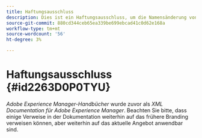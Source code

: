```yaml
---
title: Haftungsausschluss
description: Dies ist ein Haftungsausschluss, um die Namensänderung von XML Documentation für Adobe Experience Manager in AEM Handbücher zu behandeln.
source-git-commit: 880cd344ceb65ea339be699ebcad41c0d62e168a
workflow-type: tm+mt
source-wordcount: '56'
ht-degree: 3%

---
```


# Haftungsausschluss {#id2263D0P0TYU}

*Adobe Experience Manager-Handbücher* wurde zuvor als *XML Documentation für Adobe Experience Manager*. Beachten Sie bitte, dass einige Verweise in der Dokumentation weiterhin auf das frühere Branding verweisen können, aber weiterhin auf das aktuelle Angebot anwendbar sind.

